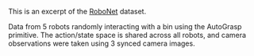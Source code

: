 This is an excerpt of the [RoboNet](https://github.com/SudeepDasari/RoboNet) dataset.


Data from 5 robots randomly interacting with a bin using the AutoGrasp primitive. The action/state space is shared across all robots, and camera observations were taken using 3 synced camera images.
